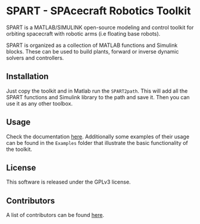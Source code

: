 # SPART - SPAcecraft Robotics Toolkit

SPART is a MATLAB/SIMULINK open-source modeling and control toolkit for orbiting spacecraft with robotic arms (i.e floating base robots).

SPART is organized as a collection of MATLAB functions and Simulink blocks. These can be used to build plants, forward or inverse dynamic solvers and controllers.

## Installation

Just copy the toolkit and in Matlab run the `SPART2path`. This will add all the SPART functions and Simulink library to the path and save it. Then you can use it as any other toolbox.

## Usage

Check the documentation [here](http://spart.readthedocs.org).
Additionally some examples of their usage can be found in the `Examples` folder that illustrate the basic functionality of the toolkit.

## License

This software is released under the GPLv3 license.

## Contributors

A list of contributors can be found [here](contributors.md).


